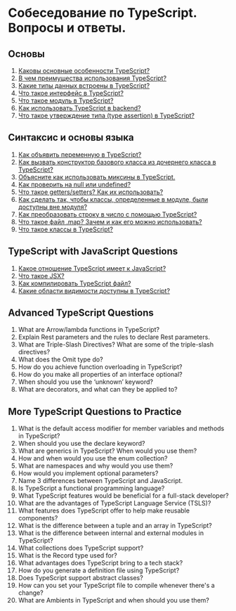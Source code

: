 # Собеседование по TypeScript. Вопросы и ответы.

## Основы

1. <a href="answers/general.md#main-features">Каковы основные особенности TypeScript?</a><br>
2. <a href="answers/general.md#benefits">В чем преимущества использования TypeScript?</a><br>
3. <a href="answers/general.md#data-types">Какие типы данных встроены в TypeScript?</a><br>
4. <a href="answers/general.md#interface">Что такое интерфейс в TypeScript?</a><br>
5. <a href="answers/general.md#modules">Что такое модуль в TypeScript?</a><br>
6. <a href="answers/general.md#for-backend">Как использовать TypeScript в backend?</a><br>
7. <a href="answers/general.md#type-assertions">Что такое утверждение типа (type assertion) в TypeScript?</a>

## Синтаксис и основы языка

1. <a href="answers/syntax.md#variable">Как объявить переменную в TypeScript?</a><br>
2. <a href="answers/syntax.md#constructor">Как вызвать конструктор базового класса из дочернего класса в TypeScript?</a><br>
3. <a href="answers/syntax.md#mixins">Объясните как использовать миксины в TypeScript.</a><br>
4. <a href="answers/syntax.md#null-undefined">Как проверить на null или undefined?</a><br>
5. <a href="answers/syntax.md#getter-setter">Что такое getters/setters? Как их использовать?</a><br>
6. <a href="answers/syntax.md#accessible-outside">Как сделать так, чтобы классы, определенные в модуле, были доступны вне модуля?</a><br>
7. <a href="answers/syntax.md#convert">Как преобразовать строку в число с помощью TypeScript?</a><br>
8. <a href="answers/syntax.md#map">Что такое файл .map? Зачем и как его можно использовать?</a><br>
9. <a href="answers/syntax.md#classes">Что такое классы в TypeScript?</a>

## TypeScript with JavaScript Questions

1. <a href="answers/ts-js.md#relate">Какое отношение TypeScript имеет к JavaScript?</a><br>
2. <a href="answers/ts-js.md#JSX">Что такое JSX?</a><br>
3. <a href="answers/ts-js.md#compile">Как компилировать TypeScript файл?</a><br>
4. <a href="answers/ts-js.md#scopes">Какие области видимости доступны в TypeScript?</a>

## Advanced TypeScript Questions

1. What are Arrow/lambda functions in TypeScript?
2. Explain Rest parameters and the rules to declare Rest parameters.
3. What are Triple-Slash Directives? What are some of the triple-slash directives?
4. What does the Omit type do?
5. How do you achieve function overloading in TypeScript?
6. How do you make all properties of an interface optional?
7. When should you use the ‘unknown’ keyword?
8. What are decorators, and what can they be applied to?

## More TypeScript Questions to Practice

1. What is the default access modifier for member variables and methods in TypeScript?
2. When should you use the declare keyword?
3. What are generics in TypeScript? When would you use them?
4. How and when would you use the enum collection?
5. What are namespaces and why would you use them?
6. How would you implement optional parameters?
7. Name 3 differences between TypeScript and JavaScript.
8. Is TypeScript a functional programming language?
9. What TypeScript features would be beneficial for a full-stack developer?
10. What are the advantages of TypeScript Language Service (TSLS)?
11. What features does TypeScript offer to help make reusable components?
12. What is the difference between a tuple and an array in TypeScript?
13. What is the difference between internal and external modules in TypeScript?
14. What collections does TypeScript support?
15. What is the Record type used for?
16. What advantages does TypeScript bring to a tech stack?
17. How do you generate a definition file using TypeScript?
18. Does TypeScript support abstract classes?
19. How can you set your TypeScript file to compile whenever there's a change?
20. What are Ambients in TypeScript and when should you use them?
